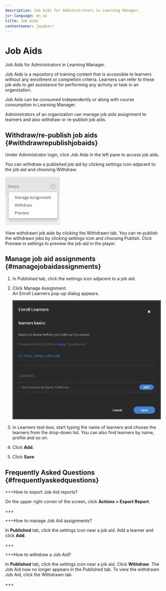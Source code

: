 ```yaml
---
description: Job Aids for Administrators in Learning Manager.
jcr-language: en_us
title: Job Aids
contentowner: jayakarr
---
```



# Job Aids

Job Aids for Administrators in Learning Manager.

Job Aids is a repository of training content that is accessible to learners without any enrollment or completion criteria. Learners can refer to these job aids to get assistance for performing any activity or task in an organization.

Job Aids can be consumed independently or along with course consumption in Learning Manager.

Administrators of an organization can manage job aids assignment to learners and also withdraw or re-publish job aids.

## Withdraw/re-publish job aids {#withdrawrepublishjobaids}

Under Administrator login, click Job Aids in the left pane to access job aids.

You can withdraw a published job aid by clicking settings icon adjacent to the job aid and choosing Withdraw.

![](assets/withdraw-job-aids-admin.png)

View withdrawn job aids by clicking the Withdrawn tab. You can re-publish the withdrawn jobs by clicking settings icon and choosing Publish. Click Preview in settings to preview the job aid in the player.

## Manage job aid assignments {#managejobaidassignments}

1. In Published tab, click the settings icon adjacent to a job aid.   
    

1. Click Manage Assignment.  
   An Enroll Learners pop-up dialog appears. 

   ![](assets/enroll-learners-job-aids.png)

1. In Learners text-box, start typing the name of learners and choose the learners from the drop-down list. You can also find learners by name, profile and so on. 
1. Click **Add.**
1. Click **Save**

## Frequently Asked Questions {#frequentlyaskedquestions}

+++How to export Job Aid reports?

On the upper right corner of the screen, click **Actions > Export Report**.

+++

+++How to manage Job Aid assignments?

In **Published** tab, click the settings icon near a job aid. Add a learner and click **Add**.

+++

+++How to withdraw  a Job Aid?

In **Published** tab, click the settings icon near a job aid. Click **Withdraw**. The Job Aid now no longer appears in the Published tab. To view the withdrawn Job Aid, click the Withdrawn tab.

+++
